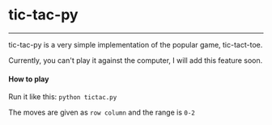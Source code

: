 tic-tac-py
==========
- - -

tic-tac-py is a very simple implementation of the popular game, tic-tact-toe.

Currently, you can't play it against the computer, I will add this feature soon.

#### How to play

Run it like this: `python tictac.py`

The moves are given as `row column` and the range is `0-2`
